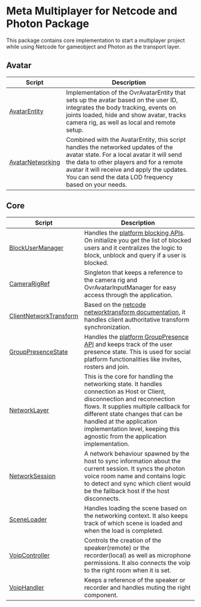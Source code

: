 # Meta Multiplayer for Netcode and Photon Package

This package contains core implementation to start a multiplayer project while using Netcode for gameobject and Photon as the transport layer.

## Avatar
|Script|Description|
|-|-|
|[AvatarEntity](./Avatar/AvatarEntity.cs)|Implementation of the OvrAvatarEntity that sets up the avatar based on the user ID, integrates the body tracking, events on joints loaded, hide and show avatar, tracks camera rig, as well as local and remote setup.|
|[AvatarNetworking](./Avatar/AvatarNetworking.cs)|Combined with the AvatarEntity, this script handles the networked updates of the avatar state. For a local avatar it will send the data to other players and for a remote avatar it will receive and apply the updates. You can send the data LOD frequency based on your needs.| 

## Core
|Script|Description|
|-|-|
|[BlockUserManager](./Core/BlockUserManager.cs)|Handles the [platform blocking APIs](https://developer.oculus.com/documentation/unity/ps-blockingsdk/). On initialize you get the list of blocked users and it centralizes the logic to block, unblock and query if a user is blocked.|
|[CameraRigRef](./Core/CameraRigRef.csm)|Singleton that keeps a reference to the camera rig and OvrAvatarInputManager for easy access through the application.|
|[ClientNetworkTransform](./Core/ClientNetworkTransform.cs)|Based on the [netcode networktransform documentation](https://docs-multiplayer.unity3d.com/netcode/current/components/networktransform/index.html#clientnetworktransform), it handles client authoritative transform synchronization.|
|[GroupPresenceState](./Core/GroupPresenceState.cs)|Handles the [platform GroupPresence API](https://developer.oculus.com/documentation/unity/ps-group-presence-overview/) and keeps track of the user presence state. This is used for social platform functionalities like invites, rosters and join.|
|[NetworkLayer](./Core/NetworkLayer.cs)|This is the core for handling the networking state. It handles connection as Host or Client, disconnection and reconnection flows. It supplies multiple callback for different state changes that can be handled at the application implementation level, keeping this agnostic from the application implementation.|
|[NetworkSession](./Core/NetworkSession.cs)|A network behaviour spawned by the host to sync information about the current session. It syncs the photon voice room name and contains logic to detect and sync which client would be the fallback host if the host disconnects.|
|[SceneLoader](./Core/SceneLoader.cs)|Handles loading the scene based on the networking context. It also keeps track of which scene is loaded and when the load is completed.|
|[VoipController](./Core/VoipController.cs)|Controls the creation of the speaker(remote) or the recorder(local) as well as microphone permissions. It also connects the voip to the right room when it is set.|
|[VoipHandler](./Core/VoipHandler.cs)|Keeps a reference of the speaker or recorder and handles muting the right component.|